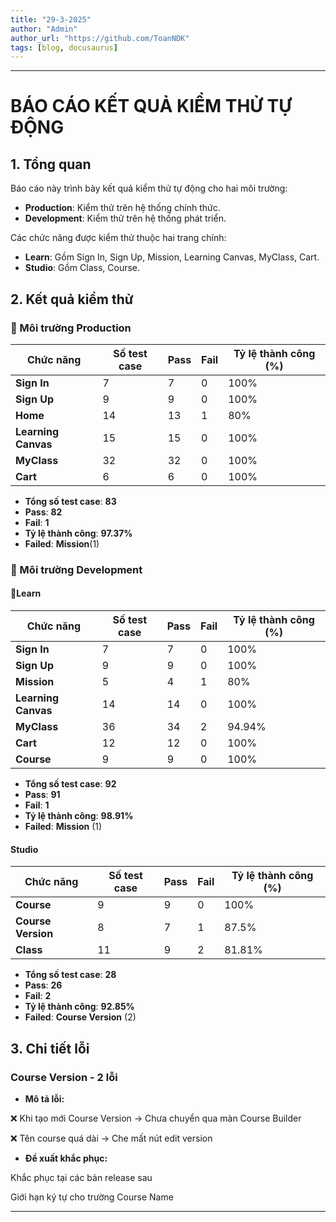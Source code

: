 ```yaml
---
title: "29-3-2025"
author: "Admin"
author_url: "https://github.com/ToanNDK"
tags: [blog, docusaurus]
---
```


---

# **BÁO CÁO KẾT QUẢ KIỂM THỬ TỰ ĐỘNG**  

## **1. Tổng quan**  
Báo cáo này trình bày kết quả kiểm thử tự động cho hai môi trường:  
- **Production**: Kiểm thử trên hệ thống chính thức.  
- **Development**: Kiểm thử trên hệ thống phát triển.  

Các chức năng được kiểm thử thuộc hai trang chính:  
- **Learn**: Gồm Sign In, Sign Up, Mission, Learning Canvas, MyClass, Cart.  
- **Studio**: Gồm Class, Course.  

## **2. Kết quả kiểm thử**  

### **🔹 Môi trường Production**  

| Chức năng          | Số test case | Pass | Fail | Tỷ lệ thành công (%) |
|--------------------|-------------|------|------|----------------------|
| **Sign In**         | 7           | 7    | 0    | 100%                |
| **Sign Up**       | 9           | 9    | 0    | 100%                |
| **Home**       | 14           | 13    | 1    | 80%                 |
| **Learning Canvas** | 15          | 15    | 0    | 100%                |
| **MyClass**       | 32           | 32    | 0    | 100%                |
| **Cart**       | 6           | 6    | 0    | 100%                |
- **Tổng số test case**: **83**  
- **Pass**: **82**  
- **Fail**: **1**  
- **Tỷ lệ thành công**: **97.37%**  
- **Failed**: **Mission**(1)
### **🔹 Môi trường Development**  
#### **🔹Learn** 
| Chức năng          | Số test case | Pass | Fail | Tỷ lệ thành công (%) |
|--------------------|-------------|------|------|----------------------|
| **Sign In**         | 7           | 7    | 0    | 100%                |
| **Sign Up**       | 9           | 9    | 0    | 100%                |
| **Mission**       | 5           | 4    | 1    | 80%                 |
| **Learning Canvas** | 14           | 14    | 0    | 100%                |
| **MyClass**       | 36          | 34    | 2    | 94.94%                |
| **Cart**       | 12           | 12    | 0    | 100%                |
| **Course**       | 9           | 9    | 0    | 100%                |

- **Tổng số test case**: **92**  
- **Pass**: **91**  
- **Fail**: **1**  
- **Tỷ lệ thành công**: **98.91%**  
- **Failed**: **Mission** (1) 
#### **Studio** 
| Chức năng          | Số test case | Pass | Fail | Tỷ lệ thành công (%) |
|--------------------|-------------|------|------|----------------------|
| **Course**         | 9        | 9  | 0    | 100%                |
| **Course Version**       | 8           | 7  | 1    | 87.5%                |
| **Class**       | 11       | 9  | 2    | 81.81%                |


- **Tổng số test case**: **28**  
- **Pass**: **26**  
- **Fail**: **2**  
- **Tỷ lệ thành công**: **92.85%**  
- **Failed**: **Course Version** (2)

## **3. Chi tiết lỗi**  

###  Course Version - 2 lỗi  
- **Mô tả lỗi:** 

❌ Khi tạo mới Course Version -> Chưa chuyển qua màn Course Builder

❌ Tên course quá dài -> Che mất nút edit version
- **Đề xuất khắc phục:** 

Khắc phục tại các bản release sau

Giới hạn ký tự cho trường Course Name





 



---

